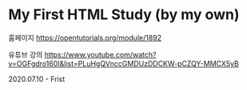 # My First HTML Study (by my own)

홈페이지
https://opentutorials.org/module/1892

유튜브 강의
https://www.youtube.com/watch?v=OGFgdro160I&list=PLuHgQVnccGMDUzDDCKW-pCZQY-MMCX5yB

2020.07.10 - Frist
